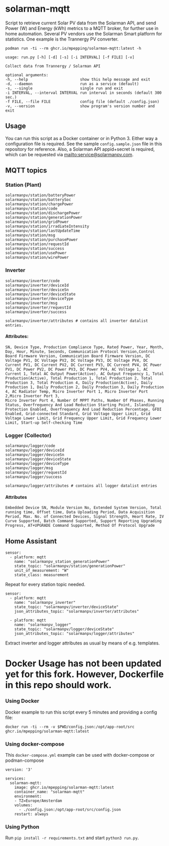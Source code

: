 # solarman-mqtt

Script to retrieve current Solar PV data from the Solarman API, and send Power (W) and Energy (kWh) metrics to a MQTT broker, for further use in home automation. Several PV vendors use the Solarman Smart platform for statistics. One example is the Trannergy PV converter.

```lang=bash
podman run -ti --rm ghcr.io/mpepping/solarman-mqtt:latest -h

usage: run.py [-h] [-d] [-s] [-i INTERVAL] [-f FILE] [-v]

Collect data from Trannergy / Solarman API

optional arguments:
-h, --help                       show this help message and exit
-d, --daemon                     run as a service (default)
-s, --single                     single run and exit
-i INTERVAL, --interval INTERVAL run interval in seconds (default 300 sec.)
-f FILE, --file FILE             config file (default ./config.json)
-v, --version                    show program's version number and exit
```

## Usage

You can run this script as a Docker container or in Python 3. Either way a configuration file is required. See the sample `config.sample.json` file in this repository for reference. Also, a Solarman API appid+secret is required, which can be requested via <mailto:service@solarmanpv.com>. 

## MQTT topics

### Station (Plant)

```
solarmanpv/station/batteryPower
solarmanpv/station/batterySoc
solarmanpv/station/chargePower
solarmanpv/station/code
solarmanpv/station/dischargePower
solarmanpv/station/generationPower
solarmanpv/station/gridPower
solarmanpv/station/irradiateIntensity
solarmanpv/station/lastUpdateTime
solarmanpv/station/msg
solarmanpv/station/purchasePower
solarmanpv/station/requestId
solarmanpv/station/success
solarmanpv/station/usePower
solarmanpv/station/wirePower
```

### Inverter

```
solarmanpv/inverter/code
solarmanpv/inverter/deviceId
solarmanpv/inverter/deviceSn
solarmanpv/inverter/deviceState
solarmanpv/inverter/deviceType
solarmanpv/inverter/msg
solarmanpv/inverter/requestId
solarmanpv/inverter/success

solarmanpv/inverter/attributes # contains all inverter datalist entries.
```

#### Attributes: 
```
SN, Device Type, Production Compliance Type, Rated Power, Year, Month, Day, Hour, Minute, Seconds, Communication Protocol Version,Control Board Firmware Version, Communication Board Firmware Version, DC Voltage PV1, DC Voltage PV2, DC Voltage PV3, DC Voltage PV4, DC Current PV1, DC Current PV2, DC Current PV3, DC Current PV4, DC Power PV1, DC Power PV2, DC Power PV3, DC Power PV4, AC Voltage 1, AC Current 1, Total AC Output Power(Active), AC Output Frequency 1, Total Production(Active), Total Production 1, Total Production 2, Total Production 3, Total Production 4, Daily Production(Active), Daily Production 1, Daily Production 2, Daily Production 3, Daily Production 4, AC Radiator Temp, Micro Inverter Port 1, Micro Inverter Port 2,Micro Inverter Port 3, 
Micro Inverter Port 4, Number Of MPPT Paths, Number Of Phases, Running Status, Overfrequency And Load Reduction Starting Point, Islanding Protection Enabled, Overfrequency And Load Reduction Percentage, GFDI Enabled, Grid-connected Standard, Grid Voltage Upper Limit, Grid Voltage Lower Limit, Grid Frequency Upper Limit, Grid Frequency Lower Limit, Start-up Self-checking Time
```

### Logger (Collector)

```
solarmanpv/logger/code
solarmanpv/logger/deviceId
solarmanpv/logger/deviceSn
solarmanpv/logger/deviceState
solarmanpv/logger/deviceType
solarmanpv/logger/msg
solarmanpv/logger/requestId
solarmanpv/logger/success

solarmanpv/logger/attributes # contains all logger datalist entries
```

#### Attributes
```
Embedded Device SN, Module Version No, Extended System Version, Total running time, Offset time, Data Uploading Period, Data Acquisition Period, Max. No. of Connected Devices, Signal Strength, Heart Rate, IV Curve Supported, Batch Command Supported, Support Reporting Upgrading Progress, AT+UPGRADE Command Supported, Method Of Protocol Upgrade
```

## Home Assistant
```
sensor:
  - platform: mqtt
    name: "solarmanpv_station_generationPower"
    state_topic: "solarmanpv/station/generationPower"
    unit_of_measurement: "W"
    state_class: measurement
```

Repeat for every station topic needed. 

```
sensor:
  - platform: mqtt
    name: "solarmanpv_inverter"
    state_topic: "solarmanpv/inverter/deviceState"
    json_attributes_topic: "solarmanpv/inverter/attributes"
    
  - platform: mqtt
    name: "solarmanpv_logger"
    state_topic: "solarmanpv/logger/deviceState"
    json_attributes_topic: "solarmanpv/logger/attributes"
```

Extract inverter and logger attributes as usual by means of e.g. templates.

# Docker Usage has not been updated yet for this fork. However, Dockerfile in this repo should work. 

### Using Docker

Docker example to run this script every 5 minutes and providing a config file:

`docker run -ti --rm -v $PWD/config.json:/opt/app-root/src ghcr.io/mpepping/solarman-mqtt:latest`


### Using docker-compose

This `docker-compose.yml` example can be used with docker-compose or podman-compose

```lang=yaml
version: '3'

services:
  solarman-mqtt:
    image: ghcr.io/mpepping/solarman-mqtt:latest
    container_name: "solarman-mqtt"
    environment:
    - TZ=Europe/Amsterdam
    volumes:
      - ./config.json:/opt/app-root/src/config.json
    restart: always
```

### Using Python

Run `pip install -r requirements.txt` and start `python3 run.py`.

